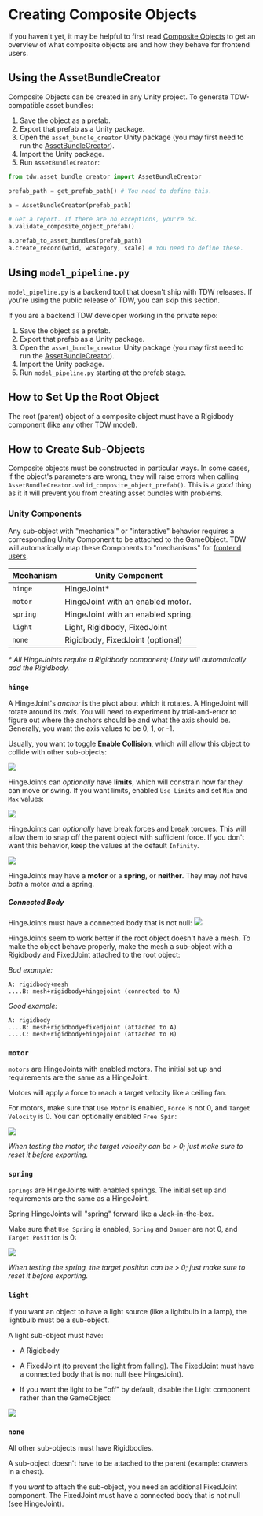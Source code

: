 # Creating Composite Objects

If you haven't yet, it may be helpful to first read [Composite Objects](composite_objects.md) to get an overview of what composite objects are and how they behave for frontend users.

## Using the AssetBundleCreator

Composite Objects can be created in any Unity project. To generate TDW-compatible asset bundles:

1. Save the object as a prefab.
2. Export that prefab as a Unity package.
3. Open the `asset_bundle_creator` Unity package (you may first need to run the [AssetBundleCreator](../misc_frontend/add_local_object.md)).
4. Import the Unity package.
5. Run `AssetBundleCreator`: 

```python 
from tdw.asset_bundle_creator import AssetBundleCreator

prefab_path = get_prefab_path() # You need to define this.

a = AssetBundleCreator(prefab_path)

# Get a report. If there are no exceptions, you're ok.
a.validate_composite_object_prefab()

a.prefab_to_asset_bundles(prefab_path)
a.create_record(wnid, wcategory, scale) # You need to define these.
```

## Using `model_pipeline.py`

`model_pipeline.py` is a backend tool that doesn't ship with TDW releases. If you're using the public release of TDW, you can skip this section. 

If you are a backend TDW developer working in the private repo:

1. Save the object as a prefab.
2. Export that prefab as a Unity package.
3. Open the `asset_bundle_creator` Unity package (you may first need to run the [AssetBundleCreator](../misc_frontend/add_local_object.md)).
4. Import the Unity package.
5. Run `model_pipeline.py` starting at the prefab stage.

## How to Set Up the Root Object

The root (parent) object of a composite object must have a Rigidbody component (like any other TDW model).

## How to Create Sub-Objects

Composite objects must be constructed in particular ways. In some cases, if the object's parameters are wrong, they will raise errors when calling `AssetBundleCreator.valid_composite_object_prefab()`. This is a _good_ thing as it it will prevent you from creating asset bundles with problems.

### Unity Components

Any sub-object with "mechanical" or "interactive" behavior requires a corresponding Unity Component to be attached to the GameObject. TDW will automatically map these Components to "mechanisms" for [frontend users](composite_objects.md).

| Mechanism | Unity Component                    |
| --------- | ---------------------------------- |
| `hinge`   | HingeJoint*                        |
| `motor`   | HingeJoint with an enabled motor.  |
| `spring`  | HingeJoint with an enabled spring. |
| `light`   | Light, Rigidbody, FixedJoint       |
| `none`    | Rigidbody, FixedJoint (optional)   |

_* All HingeJoints require a Rigidbody component; Unity will automatically add the Rigidbody._

### `hinge`

A HingeJoint's _anchor_ is the pivot about which it rotates. A HingeJoint will rotate around its _axis_. You will need to experiment by trial-and-error to figure out where the anchors should be and what the axis should be. Generally, you want the axis values to be 0, 1, or -1.

Usually, you want to toggle  **Enable Collision**, which will allow this object to collide with other sub-objects:

![](../images/composite_objects/enable_collision.png)

HingeJoints can _optionally_  have **limits**, which will constrain how far they can move or swing. If you want limits, enabled `Use Limits` and set `Min` and `Max` values:

![](../images/composite_objects/limits.png)

HingeJoints can _optionally_ have break forces and break torques. This will allow them to snap off the parent object with sufficient force. If you don't want this behavior, keep the values at the default `Infinity`.

![](../images/composite_objects/break_force.png)

HingeJoints may have a **motor** or a **spring**, or **neither**. They may _not_ have _both_ a motor _and_ a spring.

#####  Connected Body

HingeJoints must have a connected body that is not null:
![](../images/composite_objects/connected_body.png)

HingeJoints seem to work better if the root object doesn't have a mesh. To make the object behave properly, make the mesh a sub-object with a Rigidbody and FixedJoint attached to the root object:

_Bad example:_

```
A: rigidbody+mesh
....B: mesh+rigidbody+hingejoint (connected to A)
```
_Good example:_

```
A: rigidbody
....B: mesh+rigidbody+fixedjoint (attached to A)
....C: mesh+rigidbody+hingejoint (attached to B)

```

### `motor`

`motors` are HingeJoints with enabled motors. The initial set up and requirements are the same as a HingeJoint.

Motors will apply a force to reach a target velocity like a ceiling fan.

For motors, make sure that `Use Motor` is enabled, `Force` is not 0, and `Target Velocity` is 0. You can optionally enabled `Free Spin`:

![](../images/composite_objects/motor.png)

_When testing the motor, the target velocity can be > 0; just make sure to reset it before exporting._

### `spring`

`springs` are HingeJoints with enabled springs. The initial set up and requirements are the same as a HingeJoint.

Spring HingeJoints will "spring" forward like a Jack-in-the-box.

Make sure that `Use Spring` is enabled, `Spring` and `Damper` are not 0, and `Target Position` is 0:

![](../images/composite_objects/spring.png)

_When testing the spring, the target position can be > 0; just make sure to reset it before exporting._

### `light`

If you want an object to have a light source (like a lightbulb in a lamp), the lightbulb must be a sub-object.

A light sub-object must have:

- A Rigidbody

- A FixedJoint (to prevent the light from falling). The FixedJoint must have a connected body that is not null (see HingeJoint).
- If you want the light to be "off" by default, disable the Light component rather than the GameObject:

![](../images/composite_objects/off_light.png)

### `none`

All other sub-objects must have Rigidbodies.

A sub-object doesn't have to be attached to the parent (example: drawers in a chest).

If you _want_ to attach the sub-object, you need an additional FixedJoint component. The FixedJoint must have a connected body that is not null (see HingeJoint).